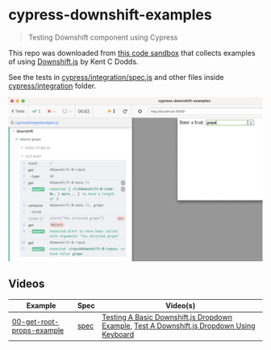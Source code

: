 # cypress-downshift-examples
> Testing Downshift component using Cypress

This repo was downloaded from [this code sandbox](https://codesandbox.io/s/github/kentcdodds/downshift-examples) that collects examples of using [Downshift.js](https://www.downshift-js.com/) by Kent C Dodds.

See the tests in [cypress/integration/spec.js](./cypress/integration/spec.js) and other files inside [cypress/integration](./cypress/integration) folder.

![Example test](./images/test.png)

## Videos

Example | Spec | Video(s)
---|---|---
[00-get-root-props-example](./downshift/ordered-examples/00-get-root-props-example) | [spec](./cypress/integration/spec.js) | [Testing A Basic Downshift.js Dropdown Example](https://youtu.be/0lnOnO84nvY), [Test A Downshift.js Dropdown Using Keyboard](https://youtu.be/HC0T9aEO6yM)
